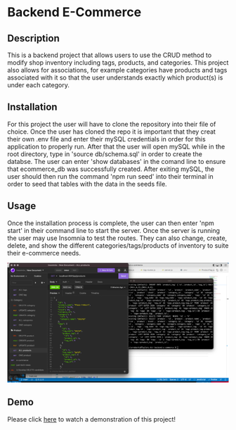# Backend E-Commerce

## Description

This is a backend project that allows users to use the CRUD method to modify shop inventory including tags, products, and categories. This project also allows for associations, for example categories have products and tags associated with it so that the user understands exactly which product(s) is under each category.

## Installation 

For this project the user will have to clone the repository into their file of choice. Once the user has cloned the repo it is important that they creat their own .env file and enter their mySQL credentials in order for this application to properly run. After that the user will open mySQL while in the root directory, type in 'source db/schema.sql' in order to create the databse. The user can enter 'show databases' in the comand line to ensure that ecommerce_db was successfully created. After exiting mySQL, the user should then run the command 'npm run seed' into their terminal in order to seed that tables with the data in the seeds file.

## Usage 

Once the installation process is complete, the user can then enter 'npm start' in their command line to start the server. Once the server is running the user may use Insomnia to test the routes. They can also change, create, delete, and show the different categories/tags/products of inventory to suite their e-commerce needs.

![alt-text](./assets/e-comss.png)

## Demo 

Please click [here](https://drive.google.com/file/d/1EAnO57kwQ4WuDu_hRyE3_l5OxPyuFTVy/view) to watch a demonstration of this project!